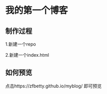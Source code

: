 # 我的第一个博客

## 制作过程 

1.新建一个repo

2.新建一个index.html

## 如何预览

点击https://zfbetty.github.io/myblog/  即可预览
